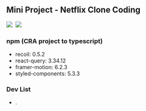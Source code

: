 ## Mini Project - Netflix Clone Coding

<img src="https://img.shields.io/badge/-React 17.0.2-61DAFB?style=plastic&logo=React&logoColor=white"/>&nbsp;
<img src="https://img.shields.io/badge/-typescript 4.5.5-3178C6?style=plastic&logo=Typescript&logoColor=white"/>

### npm (CRA project to typescript)
- recoil: 0.5.2
- react-query: 3.34.12
- framer-motion: 6.2.3
- styled-components: 5.3.3

### Dev List
- .